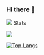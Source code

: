 ### Hi there 👋

<!--
**NULLBYTE-RGH/NULLBYTE-RGH** is a ✨ _special_ ✨ repository because its `README.md` (this file) appears on your GitHub profile.

Here are some ideas to get you started:

- 🔭 I’m currently working on ...
- 🌱 I’m currently learning ...
- 👯 I’m looking to collaborate on ...
- 🤔 I’m looking for help with ...
- 💬 Ask me about ...
- 📫 How to reach me: ...
- 😄 Pronouns: ...
- ⚡ Fun fact: ...
-->


![](https://github-readme-stats.vercel.app/api?username=NULLBYTE-RGH&theme=chartreuse-dark&show_icons=true)
Stats

![](https://komarev.com/ghpvc/?username=NULLBYTE-RGH)

[![Top Langs](https://github-readme-stats.vercel.app/api/top-langs/?username=NULLBYTE-RGH&hide=html&langs_count=4)](https://github.com/anuraghazra/github-readme-stats)
